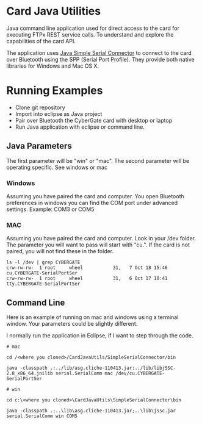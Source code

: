 # Card Java Utilities

Java command line application used for direct access to the card for executing FTPx REST service calls.  To understand and explore the capabilities of the card API.

The application uses [Java Simple Serial Connector](https://github.com/scream3r/java-simple-serial-connector) to connect to the card over Bluetooth using the SPP (Serial Port Profile).  They provide both native libraries for Windows and Mac OS X.

# Running Examples
- Clone git repository
- Import into eclipse as Java project
- Pair over Bluetooth the CyberGate card with desktop or laptop
- Run Java application with eclipse or command line.

## Java Parameters

The first parameter will be "win" or "mac".  The second parameter will be operating specific.  See windows or mac

### Windows

Assuming you have paired the card and computer.  You open Bluetooth preferences in windows you can find the COM port under advanced settings.  Example: COM3 or COM5

### MAC

Assuming you have paired the card and computer.  Look in your /dev folder.  The parameter you will want to pass will start with "cu.".  If the card is not paired, you will not find these in the folder.

```
ls -l /dev | grep CYBERGATE
crw-rw-rw-  1 root     wheel           31,   7 Oct 18 15:46 cu.CYBERGATE-SerialPortSer
crw-rw-rw-  1 root     wheel           31,   6 Oct 17 10:41 tty.CYBERGATE-SerialPortSer
```

## Command Line

Here is an example of running on mac and windows using a terminal window.  Your parameters could be slightly different. 

I normally run the application in Eclipse, if I want to step through the code.

```
# mac

cd /<where you cloned>/CardJavaUtils/SimpleSerialConnector/bin

java -classpath .:../lib/asg.cliche-110413.jar:../lib/libjSSC-2.8_x86_64.jnilib serial.SerialComm mac /dev/cu.CYBERGATE-SerialPortSer

# win

cd c:\<where you cloned>\CardJavaUtils\SimpleSerialConnector\bin

java -classpath .;..\lib\asg.cliche-110413.jar;..\lib\jssc.jar serial.SerialComm win COM5
```
